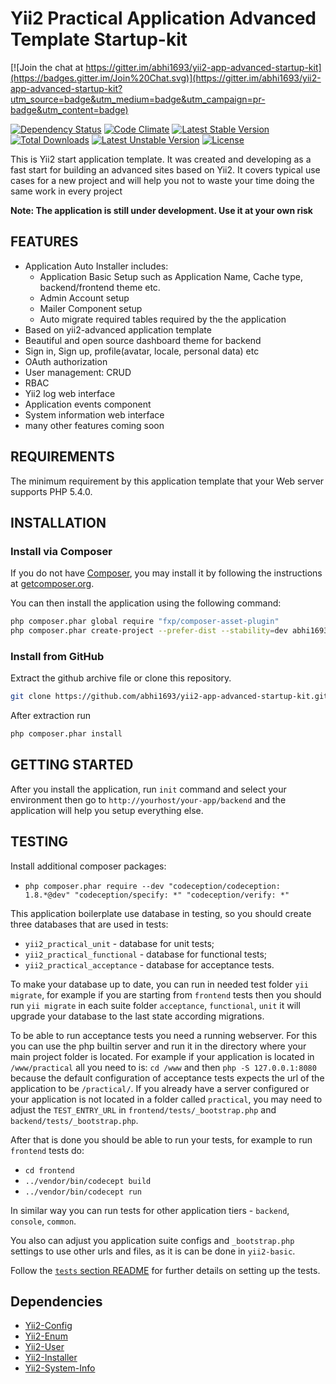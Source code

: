 Yii2 Practical Application Advanced Template Startup-kit
========================================================

[![Join the chat at https://gitter.im/abhi1693/yii2-app-advanced-startup-kit](https://badges.gitter.im/Join%20Chat.svg)](https://gitter.im/abhi1693/yii2-app-advanced-startup-kit?utm_source=badge&utm_medium=badge&utm_campaign=pr-badge&utm_content=badge)

[![Dependency Status](https://www.versioneye.com/user/projects/54e1e4630a910b08650001c6/badge.svg?style=flat)](https://www.versioneye.com/user/projects/54e1e4630a910b08650001c6)
[![Code Climate](https://codeclimate.com/github/abhi1693/yii2-app-advanced-startup-kit/badges/gpa.svg)](https://codeclimate.com/github/abhi1693/yii2-app-advanced-startup-kit)
[![Latest Stable Version](https://poser.pugx.org/abhi1693/yii2-app-advanced-startup-kit/v/stable.svg)](https://packagist.org/packages/abhi1693/yii2-app-advanced-startup-kit) [![Total Downloads](https://poser.pugx.org/abhi1693/yii2-app-advanced-startup-kit/downloads.svg)](https://packagist.org/packages/abhi1693/yii2-app-advanced-startup-kit) [![Latest Unstable Version](https://poser.pugx.org/abhi1693/yii2-app-advanced-startup-kit/v/unstable.svg)](https://packagist.org/packages/abhi1693/yii2-app-advanced-startup-kit) [![License](https://poser.pugx.org/abhi1693/yii2-app-advanced-startup-kit/license.svg)](https://packagist.org/packages/abhi1693/yii2-app-advanced-startup-kit)

This is Yii2 start application template.
It was created and developing as a fast start for building an advanced sites based on Yii2.
It covers typical use cases for a new project and will help you not to waste your time doing the same work in every project

**Note: The application is still under development. Use it at your own risk**

FEATURES
--------
- Application Auto Installer includes:
  - Application Basic Setup such as Application Name, Cache type, backend/frontend theme etc.
  - Admin Account setup
  - Mailer Component setup
  - Auto migrate required tables required by the the application
- Based on yii2-advanced application template
- Beautiful and open source dashboard theme for backend
- Sign in, Sign up, profile(avatar, locale, personal data) etc
- OAuth authorization
- User management: CRUD
- RBAC
- Yii2 log web interface
- Application events component
- System information web interface
- many other features coming soon

REQUIREMENTS
------------

The minimum requirement by this application template that your Web server supports PHP 5.4.0.


INSTALLATION
------------

### Install via Composer

If you do not have [Composer](http://getcomposer.org/), you may install it by following the instructions
at [getcomposer.org](http://getcomposer.org/doc/00-intro.md#installation-nix).

You can then install the application using the following command:

```bash
php composer.phar global require "fxp/composer-asset-plugin"
php composer.phar create-project --prefer-dist --stability=dev abhi1693/yii2-app-advanced-startup-kit demo-app
```

### Install from GitHub

Extract the github archive file or clone this repository.

```bash
git clone https://github.com/abhi1693/yii2-app-advanced-startup-kit.git
```

After extraction run

```bash 
php composer.phar install
```

GETTING STARTED
---------------

After you install the application, run `init` command and select your environment then go to `http://yourhost/your-app/backend` and the application will help you setup everything else.

TESTING
-------

Install additional composer packages:
* `php composer.phar require --dev "codeception/codeception: 1.8.*@dev" "codeception/specify: *" "codeception/verify: *"`

This application boilerplate use database in testing, so you should create three databases that are used in tests:
* `yii2_practical_unit` - database for unit tests;
* `yii2_practical_functional` - database for functional tests;
* `yii2_practical_acceptance` - database for acceptance tests.

To make your database up to date, you can run in needed test folder `yii migrate`, for example
if you are starting from `frontend` tests then you should run `yii migrate` in each suite folder `acceptance`, `functional`, `unit`
it will upgrade your database to the last state according migrations.

To be able to run acceptance tests you need a running webserver. For this you can use the php builtin server and run it in the directory where your main project folder is located. For example if your application is located in `/www/practical` all you need to is:
`cd /www` and then `php -S 127.0.0.1:8080` because the default configuration of acceptance tests expects the url of the application to be `/practical/`.
If you already have a server configured or your application is not located in a folder called `practical`, you may need to adjust the `TEST_ENTRY_URL` in `frontend/tests/_bootstrap.php` and `backend/tests/_bootstrap.php`.

After that is done you should be able to run your tests, for example to run `frontend` tests do:

* `cd frontend`
* `../vendor/bin/codecept build`
* `../vendor/bin/codecept run`

In similar way you can run tests for other application tiers - `backend`, `console`, `common`.

You also can adjust you application suite configs and `_bootstrap.php` settings to use other urls and files, as it is can be done in `yii2-basic`.

Follow the [`tests` section README](https://github.com/kartik-v/yii2-app-practical/tree/master/tests/README.md) for further details on setting up the tests.

## Dependencies

- [Yii2-Config](https://github.com/abhi1693/yii2-config)
- [Yii2-Enum](https://github.com/abhi1693/yii2-enum)
- [Yii2-User](https://github.com/abhi1693/yii2-user)
- [Yii2-Installer](https://github.com/abhi1693/yii2-installer)
- [Yii2-System-Info](https://github.com/abhi1693/yii2-system-info)
